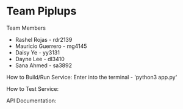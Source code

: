 # Team Piplups
Team Members 
- Rashel Rojas - rdr2139
- Mauricio Guerrero - mg4145
- Daisy Ye - yy3131
- Dayne Lee - dl3410
- Sana Ahmed - sa3892


How to Build/Run Service:
Enter into the terminal - 'python3 app.py'

How to Test Service:

API Documentation:
